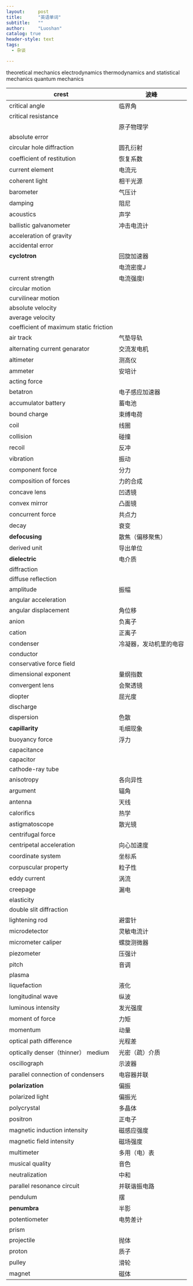 ```yaml
---
layout:     post
title:      "英语单词"
subtitle:   ""
author:     "Luoshan"
catalog: true
header-style: text
tags:
  - 杂谈

---
```

theoretical mechanics
electrodynamics
thermodynamics and statistical mechanics
quantum mechanics


| crest                                  | 波峰          |
| -------------------------------------- | ----------- |
| critical angle                         | 临界角         |
| critical resistance                    |             |
|                                        | 原子物理学       |
| absolute error                         |             |
| circular hole diffraction              | 圆孔衍射        |
| coefficient of restitution             | 恢复系数        |
| current element                        | 电流元         |
| coherent light                         | 相干光源        |
| barometer                              | 气压计         |
| damping                                | 阻尼          |
| acoustics                              | 声学          |
| ballistic galvanometer                 | 冲击电流计       |
| acceleration of gravity                |             |
| accidental error                       |             |
| **cyclotron**                          | 回旋加速器       |
|                                        | 电流密度J       |
| current strength                       | 电流强度I       |
| circular motion                        |             |
| curvilinear motion                     |             |
| absolute velocity                      |             |
| average velocity                       |             |
| coefficient of maximum static friction |             |
| air track                              | 气垫导轨        |
| alternating current genarator          | 交流发电机       |
| altimeter                              | 测高仪         |
| ammeter                                | 安培计         |
| acting force                           |             |
| betatron                               | 电子感应加速器     |
| accumulator battery                    | 蓄电池         |
| bound charge                           | 束缚电荷        |
| coil                                   | 线圈          |
| collision                              | 碰撞          |
| recoil                                 | 反冲          |
| vibration                              | 振动          |
| component force                        | 分力          |
| composition of forces                  | 力的合成        |
| concave lens                           | 凹透镜         |
| convex mirror                          | 凸面镜         |
| concurrent force                       | 共点力         |
| decay                                  | 衰变          |
| **defocusing**                         | 散焦（偏移聚焦）    |
| derived unit                           | 导出单位        |
| **dielectric**                         | 电介质         |
| diffraction                            |             |
| diffuse reflection                     |             |
| amplitude                              | 振幅          |
| angular acceleration                   |             |
| angular displacement                   | 角位移         |
| anion                                  | 负离子         |
| cation                                 | 正离子         |
| condenser                              | 冷凝器，发动机里的电容 |
| conductor                              |             |
| conservative force field               |             |
| dimensional exponent                   | 量纲指数        |
| convergent lens                        | 会聚透镜        |
| diopter                                | 屈光度         |
| discharge                              |             |
| dispersion                             | 色散          |
| **capillarity**                        | 毛细现象        |
| buoyancy force                         | 浮力          |
| capacitance                            |             |
| capacitor                              |             |
| cathode-ray tube                       |             |
| anisotropy                             | 各向异性        |
| argument                               | 辐角          |
| antenna                                | 天线          |
| calorifics                             | 热学          |
| astigmatoscope                         | 散光镜         |
| centrifugal force                      |             |
| centripetal acceleration               | 向心加速度       |
| coordinate system                      | 坐标系         |
| corpuscular property                   | 粒子性         |
| eddy current                           | 涡流          |
| creepage                               | 漏电          |
| elasticity                             |             |
| double slit diffraction                |             |
| lightening rod                         | 避雷针         |
| microdetector                          | 灵敏电流计       |
| micrometer caliper                     | 螺旋测微器       |
| piezometer                             | 压强计         |
| pitch                                  | 音调          |
| plasma                                 |             |
| liquefaction                           | 液化          |
| longitudinal wave                      | 纵波          |
| luminous intensity                     | 发光强度        |
| moment of force                        | 力矩          |
| momentum                               | 动量          |
| optical path difference                | 光程差         |
| optically denser（thinner） medium     | 光密（疏）介质     |
| oscillograph                           | 示波器         |
| parallel connection of condensers      | 电容器并联       |
| **polarization**                       | 偏振          |
| polarized light                        | 偏振光         |
| polycrystal                            | 多晶体         |
| positron                               | 正电子         |
| magnetic induction intensity           | 磁感应强度       |
| magnetic field intensity               | 磁场强度        |
| multimeter                             | 多用（电）表      |
| musical quality                        | 音色          |
| neutralization                         | 中和          |
| parallel resonance circuit             | 并联谐振电路      |
| pendulum                               | 摆           |
| **penumbra**                           | 半影          |
| potentiometer                          | 电势差计        |
| prism                                  |             |
| projectile                             | 抛体          |
| proton                                 | 质子          |
| pulley                                 | 滑轮          |
| magnet                                 | 磁体          |

